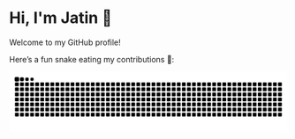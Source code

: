 # Hi, I'm Jatin 👋

Welcome to my GitHub profile!

Here’s a fun snake eating my contributions 🐍:

![Snake animation](https://raw.githubusercontent.com/jat1ndh1man/jat1ndh1man/output/github-contribution-grid-snake.svg)
